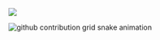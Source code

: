 ![](http://github-profile-summary-cards.vercel.app/api/cards/profile-details?username=0xme&theme=github)

<picture>
  <source media="(prefers-color-scheme: dark)" srcset="https://raw.githubusercontent.com/momin/momin/output/github-contribution-grid-snake-dark.svg">
  <source media="(prefers-color-scheme: light)" srcset="https://raw.githubusercontent.com/momin/momin/output/github-contribution-grid-snake.svg">
  <img alt="github contribution grid snake animation" src="https://raw.githubusercontent.com/momin/momin/output/github-contribution-grid-snake.svg">
</picture>
